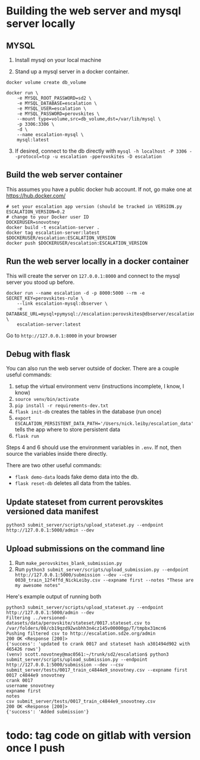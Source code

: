 # Building the web server and mysql server locally


## MYSQL

1. Install mysql on your local machine

2. Stand up a mysql server in a docker container.

```
docker volume create db_volume

docker run \
    -e MYSQL_ROOT_PASSWORD=sd2 \
    -e MYSQL_DATABASE=escalation \
    -e MYSQL_USER=escalation \
    -e MYSQL_PASSWORD=perovskites \
    --mount type=volume,src=db_volume,dst=/var/lib/mysql \
    -p 3306:3306 \
    -d \
    --name escalation-mysql \
    mysql:latest
```
3. If desired, connect to the db directly with  `mysql -h localhost -P 3306 --protocol=tcp -u escalation -pperovskites -D escalation`

## Build the web server container

This assumes you have a public docker hub account. If not, go make one at https://hub.docker.com/

```
# set your escalation app version (should be tracked in VERSION.py
ESCALATION_VERSION=0.2
# change to your Docker user ID
DOCKERUSER=snovotney
docker build -t escalation-server .
docker tag escalation-server:latest $DOCKERUSER/escalation:ESCALATION_VERSION
docker push $DOCKERUSER/escalation:ESCALATION_VERSION
```

## Run the web server locally in a docker container

This will create the server on `127.0.0.1:8000` and connect to the mysql server you stood up before.

```
docker run --name escalation -d -p 8000:5000 --rm -e SECRET_KEY=perovskites-rule \
    --link escalation-mysql:dbserver \
    -e DATABASE_URL=mysql+pymysql://escalation:perovskites@dbserver/escalation \
    escalation-server:latest
```

Go to `http://127.0.0.1:8000` in your browser

## Debug with flask

You can also run the web server outside of docker. There are a couple useful commands:

1. setup the virtual environment venv (instructions incomplete, I know, I know)
2. `source venv/bin/activate`
3. `pip install -r requirements-dev.txt`
4. `flask init-db` creates the tables in the database (run once)
5. `export ESCALATION_PERSISTENT_DATA_PATH='/Users/nick.leiby/escalation_data'` tells the app where to store persistent data 
6. `flask run`

Steps 4 and 6 should use the environment variables in `.env`. If not, then source the variables inside there directly.

There are two other useful commands:
- `flask demo-data` loads fake demo data into the db.
- `flask reset-db` deletes all data from the tables.


## Update stateset from current perovskites versioned data manifest

`python3 submit_server/scripts/upload_stateset.py --endpoint http://127.0.0.1:5000/admin --dev`

## Upload submissions on the command line

1. Run `make_perovskites_blank_submission.py`
2. Run `python3 submit_server/scripts/upload_submission.py --endpoint http://127.0.0.1:5000/submission --dev --csv 0038_train_12f4ffd_NickLeiby.csv --expname first --notes "These are my awesome notes"`

Here's example output of running both
```
python3 submit_server/scripts/upload_stateset.py --endpoint http://127.0.0.1:5000/admin --dev
Filtering ../versioned-datasets/data/perovskite/stateset/0017.stateset.csv to /var/folders/08/cb19qzd92wsbhh3n4cz145v00000gp/T/tmpbx31mcn6
Pushing filtered csv to http://escalation.sd2e.org/admin
200 OK <Response [200]>
{'success': 'updated to crank 0017 and stateset hash a301494d902 with 465426 rows'}
(venv) scott.novotney@mac0561:~/trunk/sd2/escalation$ python3 submit_server/scripts/upload_submission.py --endpoint http://127.0.0.1:5000/submission --dev --csv submit_server/tests/0017_train_c4844e9_snovotney.csv --expname first
0017 c4844e9 snovotney
crank 0017
username snovotney
expname first
notes
csv submit_server/tests/0017_train_c4844e9_snovotney.csv
200 OK <Response [200]>
{'success': 'Added submission'}
```

# todo: tag code on gitlab with version once I push
